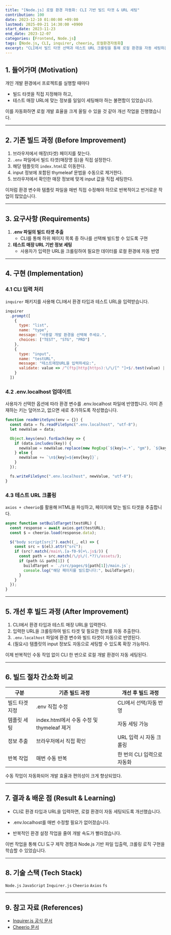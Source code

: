 ```yaml
---
title: "[Node.js] 로컬 환경 자동화: CLI 기반 빌드 타겟 & URL 세팅"
contribution: 100
date: 2023-12-10 01:00:00 +09:00
lastmod: 2025-09-21 14:30:00 +0900
start_date: 2023-11-23
end_date: 2023-12-07
categories: [Frontend, Node.js]
tags: [Node.js, CLI, inquirer, cheerio, 로컬환경자동화]
excerpt: "CLI에서 빌드 타겟 선택과 테스트 URL 크롤링을 통해 로컬 환경을 자동 세팅하는 과정을 정리했습니다."
---
```


## 1. 들어가며 (Motivation)

개인 개발 환경에서 프로젝트를 실행할 때마다  
- 빌드 타겟을 직접 지정해야 하고,  
- 테스트 매장 URL에 맞는 정보를 일일이 세팅해야 하는 불편함이 있었습니다.  

이를 자동화하면 로컬 개발 효율을 크게 올릴 수 있을 것 같아 개선 작업을 진행했습니다.

---

## 2. 기존 빌드 과정 (Before Improvement)

1. 브라우저에서 매장(타겟) 페이지를 찾는다.
2. `.env` 파일에서 빌드 타겟(매장명 등)을 직접 설정한다.
3. 해당 템플릿의 `index.html`로 이동한다.
4. input 정보에 포함된 thymeleaf 문법을 수동으로 제거한다.
5. 브라우저에서 확인한 매장 정보에 맞게 input 값을 직접 세팅한다.

이처럼 환경 변수와 템플릿 파일을 매번 직접 수정해야 하므로 반복적이고 번거로운 작업이 많았습니다.

---

## 3. 요구사항 (Requirements)
1. **.env 파일의 빌드 타겟 추출**  
   - CLI를 통해 하위 페이지 목록 중 하나를 선택해 빌드할 수 있도록 구현  
2. **테스트 매장 URL 기반 정보 세팅**  
   - 사용자가 입력한 URL을 크롤링하여 필요한 데이터를 로컬 환경에 자동 반영  

---

## 4. 구현 (Implementation)

### 4.1 CLI 입력 처리
`inquirer` 패키지를 사용해 CLI에서 환경 타입과 테스트 URL을 입력받습니다.

```js
inquirer
  .prompt([
    {
      type: "list",
      name: "type",
      message: "사용할 개발 환경을 선택해 주세요.",
      choices: ["TEST", "STG", "PRD"]
    },
    {
      type: "input",
      name: "testURL",
      message: "테스트매장URL을 입력하세요:",
      validate: value => /^(ftp|http|https):\/\/[^ "]+$/.test(value) || "유효한 URL을 입력하세요."
    }
  ])
```

### 4.2 .env.localhost 업데이트

사용자가 선택한 옵션에 따라 환경 변수를 .env.localhost 파일에 반영합니다.
이미 존재하는 키는 덮어쓰고, 없으면 새로 추가하도록 작성했습니다.
```js
function readWriteSync(env = {}) {
  const data = fs.readFileSync(".env.localhost", "utf-8");
  let newValue = data;

  Object.keys(env).forEach(key => {
    if (data.includes(key)) {
      newValue = newValue.replace(new RegExp(`${key}=.*`, "gm"), `${key}=${env[key]}`);
    } else {
      newValue += `\n${key}=${env[key]}`;
    }
  });

  fs.writeFileSync(".env.localhost", newValue, "utf-8");
}
```

### 4.3 테스트 URL 크롤링

`axios + cheerio`를 활용해 HTML을 파싱하고, 페이지에 맞는 빌드 타겟을 추출합니다.

```js
async function setBuildTarget(testURL) {
  const response = await axios.get(testURL);
  const $ = cheerio.load(response.data);

  $("body script[src]").each((_, el) => {
    const src = $(el).attr("src");
    if (src?.match(/main\.[a-f0-9]+\.js$/)) {
      const path = src.match(/\/p\/(.*?)\/assets/);
      if (path && path[1]) {
        buildTarget = `./src/pages/${path[1]}/main.js`;
        console.log("해당 페이지를 빌드합니다:", buildTarget);
      }
    }
  });
}
```
---


## 5. 개선 후 빌드 과정 (After Improvement)

1. CLI에서 환경 타입과 테스트 매장 URL을 입력한다.
2. 입력한 URL을 크롤링하여 빌드 타겟 및 필요한 정보를 자동 추출한다.
3. `.env.localhost` 파일에 환경 변수와 빌드 타겟이 자동으로 반영된다.
4. (필요시) 템플릿의 input 정보도 자동으로 세팅할 수 있도록 확장 가능하다.


이제 반복적인 수동 작업 없이 CLI 한 번으로 로컬 개발 환경이 자동 세팅된다.

---

## 6. 빌드 절차 간소화 비교

| 구분           | 기존 빌드 과정                             | 개선 후 빌드 과정           |
| -------------- | ------------------------------------------ | --------------------------- |
| 빌드 타겟 지정 | .env 직접 수정                             | CLI에서 선택/자동 반영      |
| 템플릿 세팅    | index.html에서 수동 수정 및 thymeleaf 제거 | 자동 세팅 가능              |
| 정보 추출      | 브라우저에서 직접 확인                     | URL 입력 시 자동 크롤링     |
| 반복 작업      | 매번 수동 반복                             | 한 번의 CLI 입력으로 자동화 |

수동 작업이 자동화되어 개발 효율과 편의성이 크게 향상되었다.

---
## 7. 결과 & 배운 점 (Result & Learning)

- CLI로 환경 타입과 URL을 입력하면, 로컬 환경이 자동 세팅되도록 개선했습니다.

- .env.localhost를 매번 수정할 필요가 없어졌습니다.

- 반복적인 환경 설정 작업을 줄여 개발 속도가 빨라졌습니다.

이번 작업을 통해 CLI 도구 제작 경험과 Node.js 기반 파일 입출력, 크롤링 로직 구현을 학습할 수 있었습니다.

---

## 8. 기술 스택 (Tech Stack)

`Node.js` `JavaScript` `Inquirer.js` `Cheerio` `Axios` `fs`

---

## 9. 참고 자료 (References)

- [Inquirer.js 공식 문서](https://github.com/SBoudrias/Inquirer.js)
- [Cheerio 문서](https://cheerio.js.org/docs/intro)